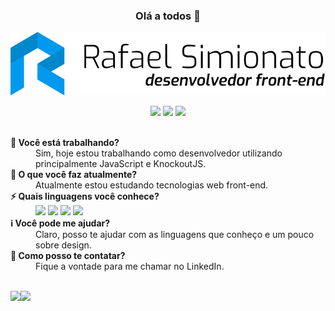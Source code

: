 <h3 align='center'>Olá a todos 👋</h3>

<p align='center'><img src="https://raw.githubusercontent.com/rafaasimi/rafaasimi/master/logo.svg"/></p>

<p align='center'>
  <a href="https://www.linkedin.com/in/rafaelzorzenon" target="_blank"><img src="https://img.shields.io/badge/-Linkedin-0077B5?style=flat-square&logo=Linkedin&logoColor=white&link=https://www.linkedin.com/in/rafaelzorzenon"/></a>
  <a href="https://github.com/rafaasimi" target="_blank"><img src="https://img.shields.io/badge/-Github-000?style=flat-square&logo=Github&logoColor=white&link=https://github.com/rafaasimi"/></a>
  <a href="https://twitter.com/rafaasimi" target="_blank"><img src="https://img.shields.io/badge/-Twitter-1ca0f1?style=flat-square&labelColor=1ca0f1&logo=twitter&logoColor=white&link=https://twitter.com/rafaasimi"/></a>
</p>

<br>

<dt><strong>🔭 Você está trabalhando?</strong></dt>
<dd>Sim, hoje estou trabalhando como desenvolvedor utilizando principalmente JavaScript e KnockoutJS.</dd>

<dt><strong>🌱 O que você faz atualmente?</strong></dt>
<dd>Atualmente estou estudando tecnologias web front-end.</dd>

<dt><strong>⚡ Quais linguagens você conhece?</strong></dt>
<dd>
<img src="https://img.shields.io/badge/-HTML5-E96228?style=flat-square&labelColor=DD4B25&logo=html5&logoColor=FFF"/>
<img src="https://img.shields.io/badge/-CSS3-1C84C1?style=flat-square&labelColor=196FB4&logo=css3&logoColor=FFF"/>
<img src="https://img.shields.io/badge/-JavaScript-F2BF22?style=flat-square&labelColor=E7A42B&logo=javascript&logoColor=FFF"/>
<img src="https://img.shields.io/badge/-React-48CEF7?style=flat-square&labelColor=17B6E7&logo=react&logoColor=FFF"/>
</dd>

<dt><strong>ℹ️ Você pode me ajudar?</strong></dt>
<dd>Claro, posso te ajudar com as linguagens que conheço e um pouco sobre design.</dd>

<dt><strong>💬 Como posso te contatar?</strong></dt>
<dd>Fique a vontade para me chamar no LinkedIn.</dd>
<br>
<p align="center">
<a href="https://github.com/rafaasimi">
<img height="170em" align="left" src="https://github-readme-stats.vercel.app/api?username=rafaasimi&show_icons=true" />
<img height="170em" align="left" src="https://github-readme-stats.vercel.app/api/top-langs/?username=rafaasimi&layout=compact" />
</a>
</p>
